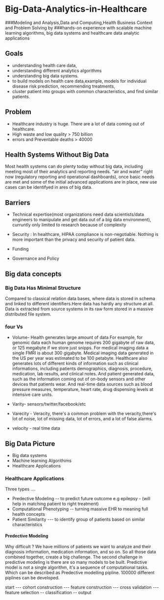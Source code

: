 # Big-Data-Analytics-in-Healthcare
###Modeling and Analysis,Data and Computing,Health Business Context and Problem Solving by
###hands-on experience with scalable machine learning algorithms, big data systems and healthcare data analytic applications

## Goals 
* understanding health care data,
* understanding different analytics algorithms
* understanding big data systems.
* to build models on health care data,example, models for individual disease risk prediction, recommending treatments,
* cluster patient into groups with common characteristics, and find similar patients.

## Problem 
* Healthcare industry is huge. There are a lot of data coming out of healthcare.
* High waste and low quality > 750 billion
* errors and Preventable deaths > 40000

## Health Systems Without Big Data

Most health systems can do plenty today without big data, including meeting most of their analytics and reporting needs.
“air and water” right now (regulatory reporting and operational dashboards), once basic needs are met and some of the initial advanced applications are in place, new use cases can be identifyed in ares of big data. 

## Barriers
* Technical expertise(most organizations need data scientists/data engineers to manipulate and get data out of a big data environment), curruntly only limited to research because of complexity 

* Security : In healthcare, HIPAA compliance is non-negotiable. Nothing is more important than the privacy and security of patient data. 

* Funding 

* Governance and Policy 

## Big data concepts 

### Big Data Has Minimal Structure
Compared to classical relation data bases, where data is stored in schema and linked to different identifiers.Here data has hardly any structure at all. Data is extracted from source systems in its raw form stored in a massive distributed file system.

### four Vs

* Volume- Health generates large amount of data For example, for genomic data each human genome requires 200 gigabyte of raw data, or 125 megabyte if we store just snipps. For medical imaging data a single FMRI is about 300 gigabyte.
Medical imaging data generated in the US per year was estimated to be 100 petabyte.
Healthcare also generates lots of different kinds of information such as clinical informations, including patients demographics, diagnosis, procedure, medication, lab results, and clinical notes.
And patient generated data, such as the information coming out of on-body sensors and other devices that patients wear.
And real-time data sources such as blood pressure measures, temperature, heart rate, drug dispensing levels at intensive care units.

* Varity- sensors/twitter/facebook/etc

* Varecity - Veracity, there's a common problem with the veracity,there's lot of noise, lot of missing data, lot of errors,
and a lot of false alarms.

* velocity - real time data

## Big Data Picture

* Big data systems
* Machine learning Algorithims
* Healthcare Applications

### Healthcare Applications

Three types ....
* Predective Modeling -- to predict future outcome e.g epilepsy - (will help in matching patient to right treatment) 
* Computational Phenotyping -- turning massive EHR to meaning full health concepts 
* Patient Similarity --- to identify group of patients based on similar characteristics  


#### Predective Modeling
Why difficult ? We have millions of patients we want to analyze and their diagnosis information, medication information, and so on. So all those data combined together, create a big challenge. The second challenge in predictive modeling is there are so
many models to be built. Predictive model is not a single algorithm, it's a sequence of computational tasks. Which can be described as Predective modelling pipline. 100000 different piplines can be developed.

start --- cohort construction --- feature construction --- cross validation --- feature selection -- classification -- output



